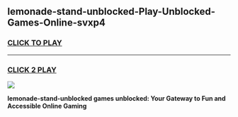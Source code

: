
## lemonade-stand-unblocked-Play-Unblocked-Games-Online-svxp4
<h3>
<a href="https://premium76.site?title=lemonade-stand-unblocked&ref=25A">CLICK TO PLAY</a></h3>
<hr>

<h3>
<a href="https://premium76.site?title=lemonade-stand-unblocked&ref=25A">CLICK 2 PLAY</a>
  
</h3>

<a href="https://premium76.site?title=lemonade-stand-unblocked&ref=25A"><img src="https://clearcache.store/games.png"></a>


**lemonade-stand-unblocked games unblocked: Your Gateway to Fun and Accessible Online Gaming**

